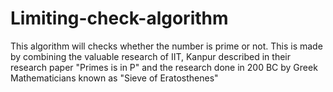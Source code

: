 # Limiting-check-algorithm
This algorithm will checks whether the number is prime or not. This is made by combining the valuable research of IIT, Kanpur described in their research paper "Primes is in P" and the research done in 200 BC by Greek Mathematicians known as "Sieve of Eratosthenes"
